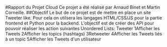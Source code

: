 #Rapport du Projet Cloud
Ce projet a été réalisé par Arnaud Binet et Martin Corneille.
##Objectif
Le but de ce projet est de mettre en place un site Tweeter like. Pour cela on utilsera les langages HTML/CSS/JS pour la partie frontend et Python pour la backend. 
L'objectif est de créer des API pour pouvoir réaliser les action suivantes 
Unordered Lists:
Tweeter 1Afficher les Tweets 2Afficher les topics (hashtags) 3Retweeter 4Afficher les Tweets liés à un topic 5Afficher les Tweets d'un utilisateur
